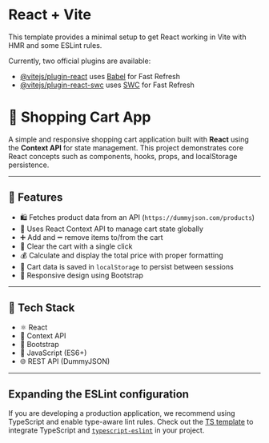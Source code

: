 # React + Vite

This template provides a minimal setup to get React working in Vite with HMR and some ESLint rules.

Currently, two official plugins are available:

- [@vitejs/plugin-react](https://github.com/vitejs/vite-plugin-react/blob/main/packages/plugin-react/README.md) uses [Babel](https://babeljs.io/) for Fast Refresh
- [@vitejs/plugin-react-swc](https://github.com/vitejs/vite-plugin-react-swc) uses [SWC](https://swc.rs/) for Fast Refresh

# 🛒 Shopping Cart App

A simple and responsive shopping cart application built with **React** using the **Context API** for state management. This project demonstrates core React concepts such as components, hooks, props, and localStorage persistence.

---

## 🚀 Features

- 🛍️ Fetches product data from an API (`https://dummyjson.com/products`)
- 🧠 Uses React Context API to manage cart state globally
- ➕ Add and ➖ remove items to/from the cart
- 🧹 Clear the cart with a single click
- 💰 Calculate and display the total price with proper formatting
- 💾 Cart data is saved in `localStorage` to persist between sessions
- 📱 Responsive design using Bootstrap
  
---

## 🧩 Tech Stack

- ⚛️ React
- 🧠 Context API
- 💅 Bootstrap
- 🧠 JavaScript (ES6+)
- 🌐 REST API (DummyJSON)

---


## Expanding the ESLint configuration

If you are developing a production application, we recommend using TypeScript and enable type-aware lint rules. Check out the [TS template](https://github.com/vitejs/vite/tree/main/packages/create-vite/template-react-ts) to integrate TypeScript and [`typescript-eslint`](https://typescript-eslint.io) in your project.
